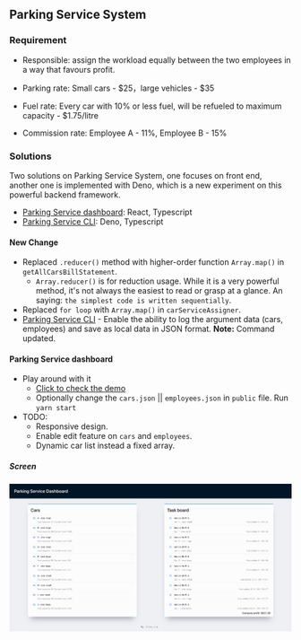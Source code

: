 ## Parking Service System

### Requirement

- Responsible: assign the workload equally between the two employees in a way that favours profit.

- Parking rate: Small cars - $25，large vehicles - $35
- Fuel rate: Every car with 10% or less fuel, will be refueled to maximum capacity - $1.75/litre
- Commission rate: Employee A - 11%, Employee B - 15%

### Solutions

Two solutions on Parking Service System, one focuses on front end, another one is implemented with Deno, which is a new experiment on this powerful backend framework.

- [Parking Service dashboard](https://max-profit-assign-task.vercel.app/): React, Typescript
- [Parking Service CLI](https://github.com/CaiYiLiang/maxProfitAssignTask-deno): Deno, Typescript

#### New Change

- Replaced `.reducer()` method with higher-order function `Array.map()` in `getAllCarsBillStatement`.
  - `Array.reducer()` is for reduction usage. While it is a very powerful method, it's not always the easiest to read or grasp at a glance. An saying: `the simplest code is written sequentially`.
- Replaced `for loop` with `Array.map()` in `carServiceAssigner`.
- [Parking Service CLI](https://github.com/CaiYiLiang/maxProfitAssignTask-deno) - Enable the ability to log the argument data (cars, employees) and save as local data in JSON format. **Note:** Command updated.

#### Parking Service dashboard

- Play around with it
  - [Click to check the demo](https://max-profit-assign-task.vercel.app/)
  - Optionally change the `cars.json` || `employees.json` in `public` file. Run `yarn start`
- TODO:
  - Responsive design.
  - Enable edit feature on `cars` and `employees`.
  - Dynamic car list instead a fixed array.

##### Screen

![screen capture](./public/parkingSystem.png)
